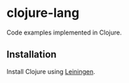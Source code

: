 # clojure-lang

Code examples implemented in Clojure.

## Installation

Install Clojure using [Leiningen](https://leiningen.org/).

